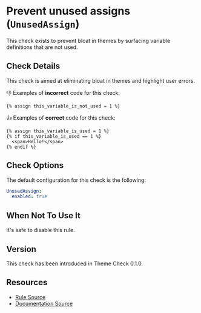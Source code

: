 # Prevent unused assigns (`UnusedAssign`)

This check exists to prevent bloat in themes by surfacing variable definitions that are not used.

## Check Details

This check is aimed at eliminating bloat in themes and highlight user errors.

:-1: Examples of **incorrect** code for this check:

```liquid
{% assign this_variable_is_not_used = 1 %}
```

:+1: Examples of **correct** code for this check:

```liquid
{% assign this_variable_is_used = 1 %}
{% if this_variable_is_used == 1 %}
  <span>Hello!</span>
{% endif %}
```

## Check Options

The default configuration for this check is the following:

```yaml
UnusedAssign:
  enabled: true
```

## When Not To Use It

It's safe to disable this rule.

## Version

This check has been introduced in Theme Check 0.1.0.

## Resources

- [Rule Source][codesource]
- [Documentation Source][docsource]

[codesource]: /lib/theme_check/checks/unused_assign.rb
[docsource]: /docs/checks/unused_assign.md
